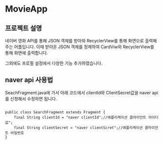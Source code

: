 # MovieApp

## 프로젝트 설명
네이버 영화 API를 통해 JSON 객체를 받아와 RecyclerView를 통해 화면으로 출력해주는 어플입니다. 이때 받아온 JSON 객체를 정제하여 CardViw와 RecyclerView를 통해 화면에 출력합니다.

그외에도 프로필 설정에서 다양한 기능 추가하였습니다.



## naver api 사용법


SeachFragment.java에 가서 아래 코드에서 clientId와 ClientSecret값을 naver api를 신청해서 수정하면 됩니다.
```
 
public class SearchFragment extends Fragment {
    final String clientId = "naver clientId";//애플리케이션 클라이언트 아이디값";
    final String clientSecret = "naver clientScret";//애플리케이션 클라이언트 비밀번호
}

```
